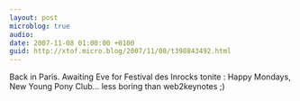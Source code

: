 ```yaml
---
layout: post
microblog: true
audio: 
date: 2007-11-08 01:00:00 +0100
guid: http://xtof.micro.blog/2007/11/08/t398843492.html
---
```

Back in Paris.  Awaiting Eve for Festival des Inrocks tonite : Happy Mondays, New Young Pony Club... less boring than web2keynotes ;)
